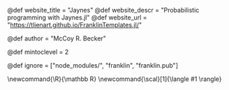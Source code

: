 <!--
Add here global page variables to use throughout your
website.
The website_* must be defined for the RSS to work
-->
@def website_title = "Jaynes"
@def website_descr = "Probabilistic programming with Jaynes.jl"
@def website_url   = "https://tlienart.github.io/FranklinTemplates.jl/"

@def author = "McCoy R. Becker"

@def mintoclevel = 2

<!--
Add here files or directories that should be ignored by Franklin, otherwise
these files might be copied and, if markdown, processed by Franklin which
you might not want. Indicate directories by ending the name with a `/`.
-->
@def ignore = ["node_modules/", "franklin", "franklin.pub"]

<!--
Add here global latex commands to use throughout your
pages. It can be math commands but does not need to be.
For instance:
* \newcommand{\phrase}{This is a long phrase to copy.}
-->
\newcommand{\R}{\mathbb R}
\newcommand{\scal}[1]{\langle #1 \rangle}
